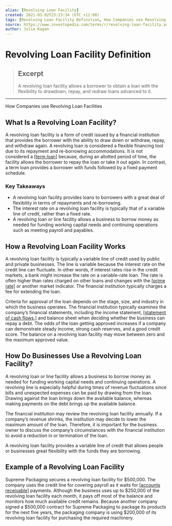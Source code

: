 ```yaml
---
alias: [Revolving Loan Facility]
created: 2021-03-02T23:23:34 (UTC +11:00)
tags: [Revolving Loan Facility Definition, How Companies use Revolving Loan Facilities]
source: https://www.investopedia.com/terms/r/revolving-loan-facility.asp
author: Julia Kagan
---
```


# Revolving Loan Facility Definition

> ## Excerpt
> A revolving loan facility allows a borrower to obtain a loan with the flexibility to drawdown, repay, and redraw loans advanced to it.

---

How Companies use Revolving Loan Facilities
## What Is a Revolving Loan Facility?

A revolving loan facility is a form of credit issued by a financial institution that provides the borrower with the ability to draw down or withdraw, repay, and withdraw again. A revolving loan is considered a flexible financing tool due to its repayment and re-borrowing accommodations. It is not considered a [[term loan]](https://www.investopedia.com/terms/t/termloan.asp) because, during an allotted period of time, the facility allows the borrower to repay the loan or take it out again. In contrast, a term loan provides a borrower with funds followed by a fixed payment schedule.

### Key Takeaways

-   A revolving loan facility provides loans to borrowers with a great deal of flexibility in terms of repayments and re-borrowing.
-   The interest rate on a revolving loan facility is typically that of a variable line of credit, rather than a fixed rate.
-   A revolving loan or line facility allows a business to borrow money as needed for funding working capital needs and continuing operations such as meeting payroll and payables.

## How a Revolving Loan Facility Works

A revolving loan facility is typically a variable line of credit used by public and private businesses. The line is variable because the interest rate on the credit line can fluctuate. In other words, if interest rates rise in the credit markets, a bank might increase the rate on a variable-rate loan. The rate is often higher than rates charged on other loans and changes with the [[prime rate]](https://www.investopedia.com/terms/p/primerate.asp) or another market indicator. The financial institution typically charges a fee for extending the loan.

Criteria for approval of the loan depends on the stage, size, and industry in which the business operates. The financial institution typically examines the company’s financial statements, including the income statement, [[statement of cash flows,]](https://www.investopedia.com/terms/c/cashflowstatement.asp) and balance sheet when deciding whether the business can repay a debt. The odds of the loan getting approved increases if a company can demonstrate steady income, strong cash reserves, and a good credit score. The balance on a revolving loan facility may move between zero and the maximum approved value.

## How Do Businesses Use a Revolving Loan Facility?

A revolving loan or line facility allows a business to borrow money as needed for funding working capital needs and continuing operations. A revolving line is especially helpful during times of revenue fluctuations since bills and unexpected expenses can be paid by drawing from the loan. Drawing against the loan brings down the available balance, whereas making payments on the debt brings up the available balance.

The financial institution may review the revolving loan facility annually. If a company’s revenue shrinks, the institution may decide to lower the maximum amount of the loan. Therefore, it is important for the business owner to discuss the company’s circumstances with the financial institution to avoid a reduction in or termination of the loan.

A revolving loan facility provides a variable line of credit that allows people or businesses great flexibility with the funds they are borrowing.

## Example of a Revolving Loan Facility

Supreme Packaging secures a revolving loan facility for $500,000. The company uses the credit line for covering payroll as it waits for [[accounts receivable]](https://www.investopedia.com/terms/a/accountsreceivable.asp) payments. Although the business uses up to $250,000 of the revolving loan facility each month, it pays off most of the balance and monitors how much available credit remains. Because another company signed a $500,000 contract for Supreme Packaging to package its products for the next five years, the packaging company is using $200,000 of its revolving loan facility for purchasing the required machinery.
